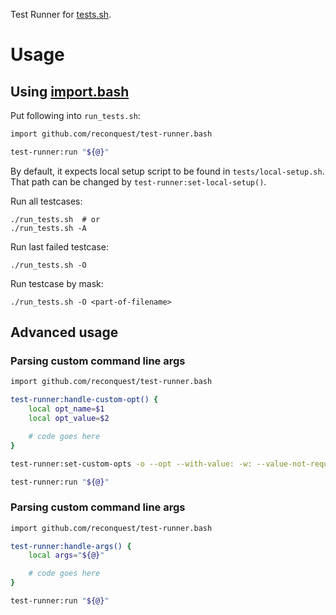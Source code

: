 Test Runner for [tests.sh](https://github.com/reconquest/tests.sh).

# Usage

## Using [import.bash](https://github.com/reconquest/import.bash)

Put following into `run_tests.sh`:

```bash
import github.com/reconquest/test-runner.bash

test-runner:run "${@}"
```

By default, it expects local setup script to be found in
`tests/local-setup.sh`. That path can be changed by
`test-runner:set-local-setup()`.

Run all testcases:

```
./run_tests.sh  # or
./run_tests.sh -A
```

Run last failed testcase:

```
./run_tests.sh -O
```

Run testcase by mask:

```
./run_tests.sh -O <part-of-filename>
```

## Advanced usage

### Parsing custom command line args

```bash
import github.com/reconquest/test-runner.bash

test-runner:handle-custom-opt() {
    local opt_name=$1
    local opt_value=$2

    # code goes here
}

test-runner:set-custom-opts -o --opt --with-value: -w: --value-not-required::

test-runner:run "${@}"
```

### Parsing custom command line args

```bash
import github.com/reconquest/test-runner.bash

test-runner:handle-args() {
    local args="${@}"

    # code goes here
}

test-runner:run "${@}"
```
